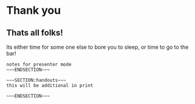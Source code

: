 <!SLIDE>
# Thank you #
## Thats all folks! ##

Its either time for some one else to bore you to sleep, or time to go to the bar!


~~~SECTION:notes~~~
notes for presenter mode
~~~ENDSECTION~~~

~~~SECTION:handouts~~~
this will be additional in print

~~~ENDSECTION~~~

